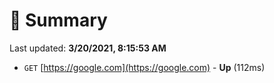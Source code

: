 # 📖 Summary
Last updated: **3/20/2021, 8:15:53 AM**

- `GET` [https://google.com](https://google.com) - **Up** (112ms)
